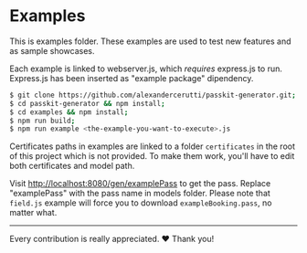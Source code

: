 # Examples

This is examples folder. These examples are used to test new features and as sample showcases.

Each example is linked to webserver.js, which *requires* express.js to run.
Express.js has been inserted as "example package" dipendency.

```sh
$ git clone https://github.com/alexandercerutti/passkit-generator.git;
$ cd passkit-generator && npm install;
$ cd examples && npm install;
$ npm run build;
$ npm run example <the-example-you-want-to-execute>.js
```

Certificates paths in examples are linked to a folder `certificates` in the root of this project which is not provided.
To make them work, you'll have to edit both certificates and model path.

Visit [http://localhost:8080/gen/examplePass](http://localhost:8080/gen/examplePass) to get the pass. Replace "examplePass" with the pass name in models folder.
Please note that `field.js` example will force you to download `exampleBooking.pass`, no matter what.
___

Every contribution is really appreciated. ❤️ Thank you!
